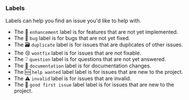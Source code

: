 ### Labels

Labels can help you find an issue you'd like to help with.

* The :art: `enhancement` label is for features that are not yet implemented.
* The :bug: `bug` label is for bugs that are not yet fixed.
* The :card_file_box: `duplicate` label is for issues that are duplicates of other issues.
* The :cry: `wontfix` label is for issues that are not fixable.
* The :grey_question: `question` label is for questions that are not yet answered.
* The :memo: `documentation` label is for documentation changes.
* The :sos: `help wanted` label label is for issues that are new to the project.
* The :warning: `invalid` label is for issues that are invalid.
* The :medal_sports: `good first issue` label label is for issues that are new to the project.